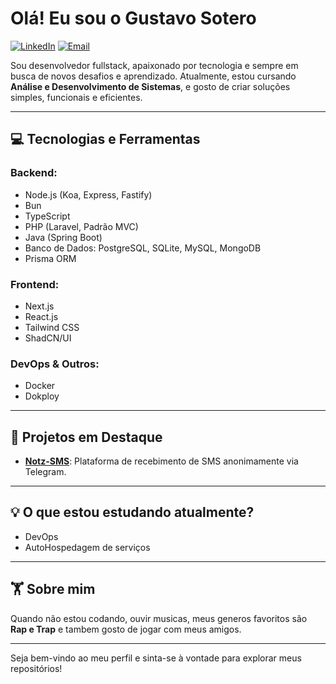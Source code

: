 # Olá! Eu sou o Gustavo Sotero 

[![LinkedIn](https://img.shields.io/badge/LinkedIn-gustavo--sotero-blue?style=flat-square&logo=linkedin)](https://www.linkedin.com/in/gustavo-sotero)
[![Email](https://img.shields.io/badge/Email-contato%40gustavo--sotero.dev-red?style=flat-square&logo=gmail)](mailto:contato@gustavo-sotero.dev)

Sou desenvolvedor fullstack, apaixonado por tecnologia e sempre em busca de novos desafios e aprendizado. Atualmente, estou cursando **Análise e Desenvolvimento de Sistemas**, e gosto de criar soluções simples, funcionais e eficientes. 

---

## 💻 Tecnologias e Ferramentas

### Backend:
- Node.js (Koa, Express, Fastify) 
- Bun
- TypeScript
- PHP (Laravel, Padrão MVC)
- Java (Spring Boot)
- Banco de Dados: PostgreSQL, SQLite, MySQL, MongoDB
- Prisma ORM

### Frontend:
- Next.js
- React.js
- Tailwind CSS
- ShadCN/UI

### DevOps & Outros:
- Docker
- Dokploy

---

## 🎨 Projetos em Destaque

- **[Notz-SMS](https://t.me/NotzSMSBot)**: Plataforma de recebimento de SMS anonimamente via Telegram.

---

## 💡 O que estou estudando atualmente?
- DevOps
- AutoHospedagem de serviços

---

## 🏋️ Sobre mim
Quando não estou codando, ouvir musicas, meus generos favoritos são **Rap e Trap** e tambem gosto de jogar com meus amigos.

---

Seja bem-vindo ao meu perfil e sinta-se à vontade para explorar meus repositórios!
